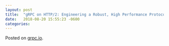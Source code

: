 ```yaml
---
layout: post
title:  "gRPC on HTTP/2: Engineering a Robust, High Performance Protocol"
date:   2018-08-20 15:55:23 -0600
categories: 
---
```


Posted on [grpc.io](https://grpc.io/blog/grpc_on_http2/).